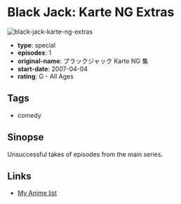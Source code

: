 # Black Jack: Karte NG Extras

![black-jack-karte-ng-extras](https://cdn.myanimelist.net/images/anime/8/49873.jpg)

-   **type**: special
-   **episodes**: 1
-   **original-name**: ブラックジャック Karte NG 集
-   **start-date**: 2007-04-04
-   **rating**: G - All Ages

## Tags

-   comedy

## Sinopse

Unsuccessful takes of episodes from the main series.

## Links

-   [My Anime list](https://myanimelist.net/anime/18669/Black_Jack__Karte_NG_Extras)
